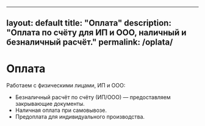 
---
layout: default
title: "Оплата"
description: "Оплата по счёту для ИП и ООО, наличный и безналичный расчёт."
permalink: /oplata/
---

<h1>Оплата</h1>
<p>Работаем с физическими лицами, ИП и ООО:</p>
<ul>
  <li>Безналичный расчёт по счёту (ИП/ООО) — предоставляем закрывающие документы.</li>
  <li>Наличная оплата при самовывозе.</li>
  <li>Предоплата для индивидуального производства.</li>
</ul>
